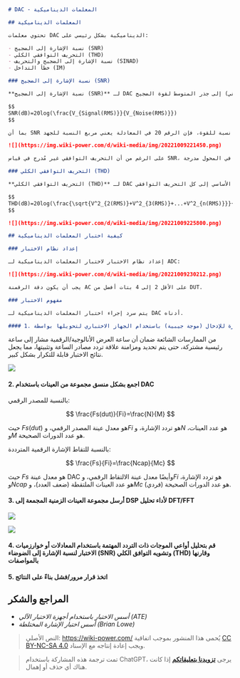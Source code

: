 ```markdown
# DAC - المعلمات الديناميكية

## المعلمات الديناميكية

تحتوي معلمات DAC الديناميكية بشكل رئيسي على:

- نسبة الإشارة إلى الضجيج (SNR)
- التحريف التوافقي الكلي (THD)
- نسبة الإشارة إلى الضجيج والتحريف (SINAD)
- خطأ التداخل (IM)

### نسبة الإشارة إلى الضجيج (SNR)

**نسبة الإشارة إلى الضجيج (SNR)** لـ DAC تُعرف على أنها نسبة جذر المتوسط لقوة الإشارة المقاسة (باستثناء التحريف التوافقي) إلى جذر المتوسط لقوة الضجيج:

$$
SNR(dB)=20log(\frac{V_{Signal(RMS)}}{V_{Noise(RMS)}})
$$

بما أن SNR هو نسبة للقوة، فإن الرقم 20 في المعادلة يعني مربع النسبة للجهد.

![](https://img.wiki-power.com/d/wiki-media/img/20221009221450.png)

على الرغم من أن التحريف التوافقي غير مُدرج في قياس SNR، إلا أن التحويل، والضوضاء الحرارية والضوضاء الباقية الأخرى في المحول مدرجة.

### التحريف التوافقي الكلي (THD)

**التحريف التوافقي الكلي (THD)** لـ DAC يُعرف على أنه نسبة التحريف الأساسي إلى كل التحريف التوافقي:

$$
THD(dB)=20log(\frac{\sqrt{V^2_{2(RMS)}+V^2_{3(RMS)}+...+V^2_{n(RMS)}}}{V_{1(RMS)}}
$$

![](https://img.wiki-power.com/d/wiki-media/img/20221009225800.png)

## كيفية اختبار المعلمات الديناميكية

### إعداد نظام الاختبار

إعداد نظام الاختبار لاختبار المعلمات الديناميكية لـ ADC:

![](https://img.wiki-power.com/d/wiki-media/img/20221009230212.png)

يجب أن يكون دقة الرقمنة AC على الأقل 2 إلى 4 بتات أفضل من DUT.

### مفهوم الاختبار

يتم سرد إجراء اختبار المعلمات الديناميكية لـ DAC أدناه.

#### 1. إعداد إشارة رقمية مستمرة للإدخال (موجة جيبية) باستخدام الجهاز الاختباري لتحويلها بواسطة DAC
```

من الممارسات الشائعة ضمان أن ساعة العرض الأنالوجية/الرقمية مشار إلى ساعة رئيسية مشتركة، حتى يتم تحديد ومزامنة علاقة تردد مصادر الساعة وتثبيتها، مما يجعل نتائج الاختبار قابلة للتكرار بشكل كبير.

![](https://img.wiki-power.com/d/wiki-media/img/20221011195204.png)

#### 2. اجمع بشكل منسق مجموعة من العينات باستخدام DAC

بالنسبة للمصدر الرقمي:

$$
\frac{Fs(dut)}{Fi}=\frac{N}{M}
$$

حيث $Fs(dut)$ هو معدل عينة المصدر الرقمي، و$Fi$ هو تردد الإشارة، و$N$ هو عدد العينات، و$M$ هو عدد الدورات الصحيحة.

بالنسبة للتقاط الإشارة الرقمية المترددة:

$$
\frac{Fs}{Fi}=\frac{Ncap}{Mc}
$$

حيث $Fs$ هو معدل عينة DAC وأيضًا معدل عينة الالتقاط الرقمي، و$Fi$ هو تردد الإشارة، و$Ncap$ هو عدد العينات الملتقطة (ضعف العدد)، و$Mc$ هو عدد الدورات الصحيحة (فردي).

#### 3. أرسل مجموعة العينات الزمنية المجمعة إلى DSP لأداء تحليل DFT/FFT

![](https://img.wiki-power.com/d/wiki-media/img/20221011140834.png)

![](https://img.wiki-power.com/d/wiki-media/img/20221011140904.png)

#### 4. قم بتحليل أواعي الموجات ذات التردد المهتمة باستخدام المعادلات أو خوارزميات الاختبار لنسبة الإشارة إلى الضوضاء (SNR) وتشويه التوافق الكلي (THD) وقارنها بالمواصفات

#### 5. اتخذ قرار مرور/فشل بناءً على النتائج

## المراجع والشكر

- _أسس الاختبار باستخدام أجهزة الاختبار الآلي (ATE)_
- _أسس اختبار الإشارة المختلطة (Brian Lowe)_

> النص الأصلي: <https://wiki-power.com/>
> يُحمى هذا المنشور بموجب اتفاقية [CC BY-NC-SA 4.0](https://creativecommons.org/licenses/by/4.0/deed.en) ويجب إعادة إنتاجه مع الإسناد.

> تمت ترجمة هذه المشاركة باستخدام ChatGPT، يرجى [**تزويدنا بتعليقاتكم**](https://github.com/linyuxuanlin/Wiki_MkDocs/issues/new) إذا كانت هناك أي حذف أو إهمال.